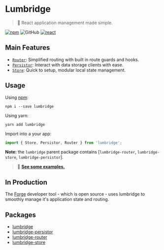 # Lumbridge

> 🏰 React application management made simple.

[![npm](https://img.shields.io/npm/v/lumbridge.svg)](https://www.npmjs.com/package/lumbridge) ![GitHub](https://img.shields.io/github/license/mashape/apistatus.svg) [![react](https://img.shields.io/badge/framework-react-blue.svg)](https://github.com/facebook/react)

## Main Features

- [`Router`](https://github.com/jackrobertscott/lumbridge/tree/master/packages/lumbridge-router): Simplified routing with built in route guards and hooks.
- [`Persistor`](https://github.com/jackrobertscott/lumbridge/tree/master/packages/lumbridge-persistor): Interact with data storage clients with ease.
- [`Store`](https://github.com/jackrobertscott/lumbridge/tree/master/packages/lumbridge-store): Quick to setup, modular local state management.

## Usage

Using [npm](https://www.npmjs.com/package/lumbridge):

```shell
npm i --save lumbridge
```

Using yarn:

```shell
yarn add lumbridge
```

Import into a your app:

```js
import { Store, Persistor, Router } from 'lumbridge';
```

**Note:** the `lumbridge` parent package contains [`lumbridge-router`, `lumbridge-store`, `lumbridge-persistor`].

> 🚩 [**See some examples.**](https://github.com/jackrobertscott/lumbridge/tree/master/packages/lumbridge)

## In Production

The [Forge](https://github.com/jackrobertscott/forge) developer tool - which is open source - uses lumbridge to smoothly manage it's application state and routing.

## Packages

- [lumbridge](https://github.com/jackrobertscott/lumbridge/tree/master/packages/lumbridge)
- [lumbridge-persistor](https://github.com/jackrobertscott/lumbridge/tree/master/packages/lumbridge-persistor)
- [lumbridge-router](https://github.com/jackrobertscott/lumbridge/tree/master/packages/lumbridge-router)
- [lumbridge-store](https://github.com/jackrobertscott/lumbridge/tree/master/packages/lumbridge-store)

